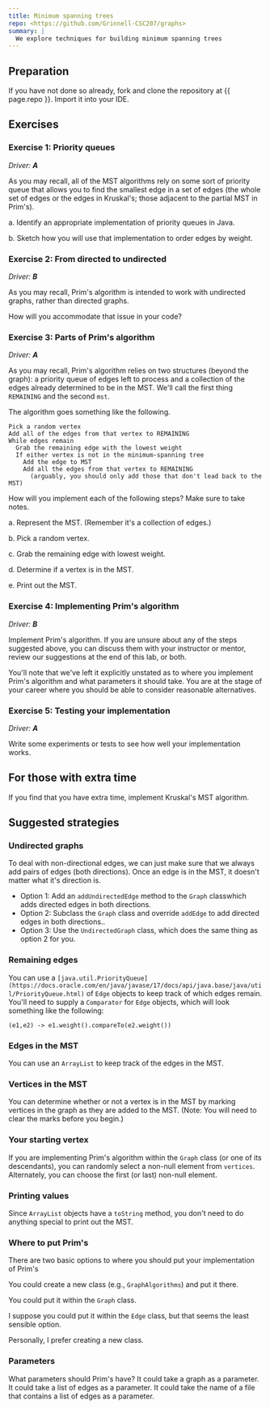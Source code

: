 ```yaml
---
title: Minimum spanning trees
repo: <https://github.com/Grinnell-CSC207/graphs>
summary: |
  We explore techniques for building minimum spanning trees
---
```

Preparation
-----------

If you have not done so already, fork and clone the repository at {{ page.repo }}.  Import it into your IDE.

Exercises
---------

### Exercise 1: Priority queues

_Driver: **A**_

As you may recall, all of the MST algorithms rely on some sort of priority queue that allows you to find the smallest edge in a set of edges (the whole set of edges or the edges in Kruskal's; those adjacent to the partial MST in Prim's).

a. Identify an appropriate implementation of priority queues in Java.

b. Sketch how you will use that implementation to order edges by weight.

### Exercise 2: From directed to undirected

_Driver: **B**_

As you may recall, Prim's algorithm is intended to work with undirected graphs, rather than directed graphs.  

How will you accommodate that issue in your code?

### Exercise 3: Parts of Prim's algorithm

_Driver: **A**_

As you may recall, Prim's algorithm relies on two structures (beyond the graph): a priority queue of edges left to process and a collection of the edges already determined to be in the MST.  We'll call the first thing `REMAINING` and the second `mst`.

The algorithm goes something like the following.

```text
Pick a random vertex
Add all of the edges from that vertex to REMAINING
While edges remain
  Grab the remaining edge with the lowest weight
  If either vertex is not in the minimum-spanning tree
    Add the edge to MST
    Add all the edges from that vertex to REMAINING
      (arguably, you should only add those that don't lead back to the MST)
```

How will you implement each of the following steps? Make sure to take notes.

a. Represent the MST.  (Remember it's a collection of edges.)

b. Pick a random vertex.

c. Grab the remaining edge with lowest weight.

d. Determine if a vertex is in the MST.

e. Print out the MST.

### Exercise 4: Implementing Prim's algorithm

_Driver: **B**_

Implement Prim's algorithm.  If you are unsure about any of the steps suggested above, you can discuss them with your instructor or mentor, review our suggestions at the end of this lab, or both.

You'll note that we've left it explicitly unstated as to where you implement Prim's algorithm and what parameters it should take. You are at the stage of your career where you should be able to consider reasonable alternatives.

### Exercise 5: Testing your implementation

_Driver: **A**_

Write some experiments or tests to see how well your implementation works.

For those with extra time
-------------------------

If you find that you have extra time, implement Kruskal's MST algorithm.

Suggested strategies
--------------------

### Undirected graphs

To deal with non-directional edges, we can just make sure that we always add pairs of edges (both directions).  Once an edge is in the MST, it doesn't matter what it's direction is.

* Option 1: Add an `addUndirectedEdge` method to the `Graph` classwhich
  adds directed edges in both directions.
* Option 2: Subclass the `Graph` class and override `addEdge` to add
  directed edges in both directions..
* Option 3: Use the `UndirectedGraph` class, which does the same thing
  as option 2 for you.

### Remaining edges

You can use a `[java.util.PriorityQueue](https://docs.oracle.com/en/java/javase/17/docs/api/java.base/java/util/PriorityQueue.html)` of `Edge` objects to keep track of which edges remain.  You'll need to supply a `Comparator` for `Edge` objects, which will look something like the following:

    (e1,e2) -> e1.weight().compareTo(e2.weight())

### Edges in the MST

You can use an `ArrayList` to keep track of the edges in the MST.

### Vertices in the MST

You can determine whether or not a vertex is in the MST by marking vertices in the graph as they are added to the MST.  (Note: You will need to clear the marks before you begin.)

### Your starting vertex

If you are implementing Prim's algorithm within the `Graph` class (or one of its descendants), you can randomly select a non-null element from `vertices`.  Alternately, you can choose the first (or last) non-null element.

### Printing values

Since `ArrayList` objects have a `toString` method, you don't need to do anything special to print out the MST.

### Where to put Prim's

There are two basic options to where you should put your implementation of Prim's

You could create a new class (e.g., `GraphAlgorithms`) and put it there. 

You could put it within the `Graph` class.

I suppose you could put it within the `Edge` class, but that seems the least sensible option.

Personally, I prefer creating a new class.

### Parameters

What parameters should Prim's have? It could take a graph as a parameter. It could take a list of edges as a parameter. It could take the name of a file that contains a list of edges as a parameter.
